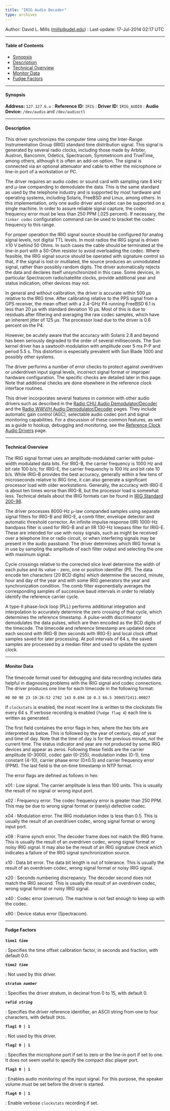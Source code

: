 ```yaml
---
title: "IRIG Audio Decoder"
type: archives
---
```


Author: David L. Mills (mills@udel.edu)
: Last update: 17-Jul-2014 02:17 UTC

* * *

#### Table of Contents

*   [Synopsis](/archives/drivers/driver6/#synopsis)
*   [Description](/archives/drivers/driver6/#description)
*   [Technical Overview](/archives/drivers/driver6/#technical-overview)
*   [Monitor Data](/archives/drivers/driver6/#monitor-data)
*   [Fudge Factors](/archives/drivers/driver6/#fudge-factors)

* * *

#### Synopsis

**Address:** <code>127.127.6._u_</code>
: **Reference ID:** `IRIG`
: **Driver ID:** `IRIG_AUDIO`
: **Audio Device:** `/dev/audio` and `/dev/audioctl`

* * *

#### Description

This driver synchronizes the computer time using the Inter-Range Instrumentation Group (IRIG) standard time distribution signal. This signal is generated by several radio clocks, including those made by Arbiter, Austron, Bancomm, Odetics, Spectracom, Symmetricom and TrueTime, among others, although it is often an add-on option. The signal is connected via an optional attenuator and cable to either the microphone or line-in port of a workstation or PC.

The driver requires an audio codec or sound card with sampling rate 8 kHz and μ-law companding to demodulate the data. This is the same standard as used by the telephone industry and is supported by most hardware and operating systems, including Solaris, FreeBSD and Linux, among others. In this implementation, only one audio driver and codec can be supported on a single machine. In order to assure reliable signal capture, the codec frequency error must be less than 250 PPM (.025 percent). If necessary, the `tinker codec` configuration command can be used to bracket the codec frequency to this range.

For proper operation the IRIG signal source should be configured for analog signal levels, not digital TTL levels. In most radios the IRIG signal is driven ±10 V behind 50 Ohms. In such cases the cable should be terminated at the line-in port with a 50-Ohm resistor to avoid overloading the codec. Where feasible, the IRIG signal source should be operated with signature control so that, if the signal is lost or mutilated, the source produces an unmodulated signal, rather than possibly random digits. The driver automatically rejects the data and declares itself unsynchronized in this case. Some devices, in particular Spectracom radio/satellite clocks, provide additional year and status indication; other devices may not.

In general and without calibration, the driver is accurate within 500 μs relative to the IRIG time. After calibrating relative to the PPS signal from a GPS receiver, the mean offset with a 2.4-GHz P4 running FreeBSD 6.1 is less than 20 μs with standard deviation 10 μs. Most of this is due to residuals after filtering and averaging the raw codec samples, which have an inherent jitter of 125 μs. The processor load due to the driver is 0.6 percent on the P4.

However, be acutely aware that the accuracy with Solaris 2.8 and beyond has been seriously degraded to the order of several milliseconds. The Sun kernel driver has a sawtooth modulation with amplitude over 5 ms P-P and period 5.5 s. This distortion is especially prevalent with Sun Blade 1000 and possibly other systems.

The driver performs a number of error checks to protect against overdriven or underdriven input signal levels, incorrect signal format or improper hardware configuration. The specific checks are detailed later in this page. Note that additional checks are done elsewhere in the reference clock interface routines.

This driver incorporates several features in common with other audio drivers such as described in the [Radio CHU Audio Demodulator/Decoder](/archives/drivers/driver7/) and the [Radio WWV/H Audio Demodulator/Decoder](/archives/drivers/driver36/) pages. They include automatic gain control (AGC), selectable audio codec port and signal monitoring capabilities. For a discussion of these common features, as well as a guide to hookup, debugging and monitoring, see the [Reference Clock Audio Drivers](/archives/4.2.8-series/audio/) page.

* * *

#### Technical Overview

The IRIG signal format uses an amplitude-modulated carrier with pulse-width modulated data bits. For IRIG-B, the carrier frequency is 1000 Hz and bit rate 100 b/s; for IRIG-E, the carrier frequenchy is 100 Hz and bit rate 10 b/s. While IRIG-B provides the best accuracy, generally within a few tens of microseconds relative to IRIG time, it can also generate a significant processor load with older workstations. Generally, the accuracy with IRIG-E is about ten times worse than IRIG-B, but the processor load is somewhat less. Technical details about the IRIG formats can be found in [IRIG Standard 200-98](https://www.hopf.com/downloads/manuals/irig-standard_v200-98_en.pdf).

The driver processes 8000-Hz μ-law companded samples using separate signal filters for IRIG-B and IRIG-E, a comb filter, envelope detector and automatic threshold corrector. An infinite impulse response (IIR) 1000-Hz bandpass filter is used for IRIG-B and an IIR 130-Hz lowpass filter for IRIG-E. These are intended for use with noisy signals, such as might be received over a telephone line or radio circuit, or when interfering signals may be present in the audio passband. The driver determines which IRIG format is in use by sampling the amplitude of each filter output and selecting the one with maximum signal.

Cycle crossings relative to the corrected slice level determine the width of each pulse and its value - zero, one or position identifier (PI). The data encode ten characters (20 BCD digits) which determine the second, minute, hour and day of the year and with some IRIG generators the year and synchronization condition. The comb filter exponentially averages the corresponding samples of successive baud intervals in order to reliably identify the reference carrier cycle.

A type-II phase-lock loop (PLL) performs additional integration and interpolation to accurately determine the zero crossing of that cycle, which determines the reference timestamp. A pulse-width discriminator demodulates the data pulses, which are then encoded as the BCD digits of the timecode. The timecode and reference timestamp are updated once each second with IRIG-B (ten seconds with IRIG-E) and local clock offset samples saved for later processing. At poll intervals of 64 s, the saved samples are processed by a median filter and used to update the system clock.

* * *

#### Monitor Data

The timecode format used for debugging and data recording includes data helpful in diagnosing problems with the IRIG signal and codec connections. The driver produces one line for each timecode in the following format:

`00 00 98 23 19:26:52 2782 143 0.694 10 0.3 66.5 3094572411.00027`

If `clockstats` is enabled, the most recent line is written to the clockstats file every 64 s. If verbose recording is enabled (`fudge flag 4`) each line is written as generated.

The first field containes the error flags in hex, where the hex bits are interpreted as below. This is followed by the year of century, day of year and time of day. Note that the time of day is for the previous minute, not the current time. The status indicator and year are not produced by some IRIG devices and appear as zeros. Following these fields are the carrier amplitude (0-3000), codec gain (0-255), modulation index (0-1), time constant (4-10), carrier phase error (0±0.5) and carrier frequency error (PPM). The last field is the on-time timestamp in NTP format.

The error flags are defined as follows in hex:

x01
: Low signal. The carrier amplitude is less than 100 units. This is usually the result of no signal or wrong input port.

x02
: Frequency error. The codec frequency error is greater than 250 PPM. This may be due to wrong signal format or (rarely) defective codec.

x04
: Modulation error. The IRIG modulation index is less than 0.5. This is usually the result of an overdriven codec, wrong signal format or wrong input port.

x08
: Frame synch error. The decoder frame does not match the IRIG frame. This is usually the result of an overdriven codec, wrong signal format or noisy IRIG signal. It may also be the result of an IRIG signature check which indicates a failure of the IRIG signal synchronization source.

x10
: Data bit error. The data bit length is out of tolerance. This is usually the result of an overdriven codec, wrong signal format or noisy IRIG signal.

x20
: Seconds numbering discrepancy. The decoder second does not match the IRIG second. This is usually the result of an overdriven codec, wrong signal format or noisy IRIG signal.

x40
: Codec error (overrun). The machine is not fast enough to keep up with the codec.

x80
: Device status error (Spectracom).

* * *

#### Fudge Factors

<code>**time1 _time_**</CODE>

: Specifies the time offset calibration factor, in seconds and fraction, with default 0.0.

<code>**time2 _time_**</code>

: Not used by this driver.

<code>**stratum _number_**</code>

: Specifies the driver stratum, in decimal from 0 to 15, with default 0.

<code>**refid _string_**</code>

: Specifies the driver reference identifier, an ASCII string from one to four characters, with default `IRIG`.

<code>**flag1 0 | 1**</code>

: Not used by this driver.

<code>**flag2 0 | 1**</code>

: Specifies the microphone port if set to zero or the line-in port if set to one. It does not seem useful to specify the compact disc player port.

<code>**flag3 0 | 1**</code>

: Enables audio monitoring of the input signal. For this purpose, the speaker volume must be set before the driver is started.

<code>**flag4 0 | 1**</code>

: Enable verbose `clockstats` recording if set.